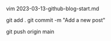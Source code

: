 vim 2023-03-13-github-blog-start.md

git add .
git commit -m "Add a new post"

git push origin main
